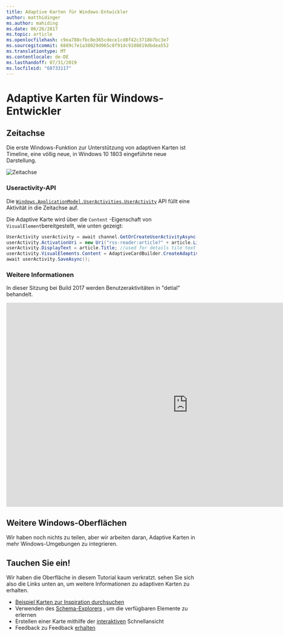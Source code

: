 ```yaml
---
title: Adaptive Karten für Windows-Entwickler
author: matthidinger
ms.author: mahiding
ms.date: 06/26/2017
ms.topic: article
ms.openlocfilehash: c9ea788cfbc8e365cdece1cd8f42c3718b7bc3e7
ms.sourcegitcommit: 6889c7e1a38029d965c8f91dc9108819dbdea552
ms.translationtype: MT
ms.contentlocale: de-DE
ms.lasthandoff: 07/31/2019
ms.locfileid: "68733117"
---
```

# <a name="adaptive-cards-for-windows-developers"></a>Adaptive Karten für Windows-Entwickler



## <a name="timeline"></a>Zeitachse

Die erste Windows-Funktion zur Unterstützung von adaptiven Karten ist Timeline, eine völlig neue, in Windows 10 1803 eingeführte neue Darstellung. 

![Zeitachse](media/windows/timeline.png)

### <a name="useractivity-api"></a>Useractivity-API

Die [`Windows.ApplicationModel.UserActivities.UserActivity`](https://docs.microsoft.com/en-us/uwp/api/windows.applicationmodel.useractivities.useractivity) API füllt eine Aktivität in die Zeitachse auf.

Die Adaptive Karte wird über die `Content` -Eigenschaft von `VisualElement`bereitgestellt, wie unten gezeigt:

```csharp
UserActivity userActivity = await channel.GetOrCreateUserActivityAsync(activityId, new HostName("contoso.com"));
userActivity.ActivationUri = new Uri("rss-reader:article?" + article.Link);
userActivity.DisplayText = article.Title; //used for details tile text
userActivity.VisualElements.Content = AdaptiveCardBuilder.CreateAdaptiveCardFromJson(jsonString);
await userActivity.SaveAsync();
```

### <a name="learn-more"></a>Weitere Informationen

In dieser Sitzung bei Build 2017 werden Benutzeraktivitäten in "detial" behandelt.

<iframe src="https://channel9.msdn.com/Events/Build/2017/B8108/player" width="960" height="540" allowFullScreen frameBorder="0"></iframe>

## <a name="other-windows-surfaces"></a>Weitere Windows-Oberflächen
Wir haben noch nichts zu teilen, aber wir arbeiten daran, Adaptive Karten in mehr Windows-Umgebungen zu integrieren.

## <a name="dive-in"></a>Tauchen Sie ein!

Wir haben die Oberfläche in diesem Tutorial kaum verkratzt. sehen Sie sich also die Links unten an, um weitere Informationen zu adaptiven Karten zu erhalten.

* [Beispiel Karten zur Inspiration durchsuchen](http://adaptivecards.io/samples/)
* Verwenden des [Schema-Explorers](http://adaptivecards.io/explorer) , um die verfügbaren Elemente zu erlernen
* Erstellen einer Karte mithilfe der [interaktiven](http://adaptivecards.io/visualizer/index.html?hostApp=Skype) Schnellansicht
* Feedback zu Feedback [erhalten](http://adaptivecards.io/connect)
